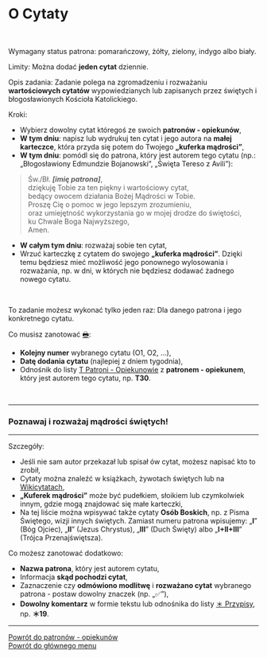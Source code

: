 # <span class="status status-list"><span class="status status-list">O</span> Cytaty</span>
<br />

<span class="status status-title">Wymagany status patrona:</span> <span class="status status-orange">pomarańczowy</span>, <span class="status status-yellow">żółty</span>, <span class="status status-green">zielony</span>, <span class="status status-indigo">indygo</span> albo <span class="status status-white">biały</span>.
<br />

<span class="status status-title">Limity:</span> Można dodać **jeden cytat** dziennie.
<br />

<span class="status status-title">Opis zadania:</span> Zadanie polega na zgromadzeniu i rozważaniu **wartościowych cytatów** wypowiedzianych lub zapisanych przez świętych i błogosławionych Kościoła Katolickiego.
<br />

<span class="status status-title">Kroki:</span>
- Wybierz dowolny cytat któregoś ze swoich **patronów - opiekunów**,
- **W tym dniu**: napisz lub wydrukuj ten cytat i jego autora na **małej karteczce**, która przyda się potem do Twojego **„kuferka mądrości”**,
- **W tym dniu**: pomódl się do patrona, który jest autorem tego cytatu (np.: „Błogosławiony Edmundzie Bojanowski”, „Święta Tereso z Avili”):
> Św./Bł. _**[imię patrona]**_,  
> dziękuję Tobie za ten piękny i wartościowy cytat,  
> bedący owocem działania Bożej Mądrości w Tobie.  
> Proszę Cię o pomoc w jego lepszym zrozumieniu,  
> oraz umiejętność wykorzystania go w mojej drodze do świętości,  
> ku Chwale Boga Najwyższego,  
> Amen.
- **W całym tym dniu**: rozważaj sobie ten cytat,
- Wrzuć karteczkę z cytatem do swojego **„kuferka mądrości”**. Dzięki temu będziesz mieć możliwość jego ponownego wylosowania i rozważania, np. w dni, w których nie będziesz dodawać żadnego nowego cytatu.
<br />

<span class="status status-title">To zadanie możesz wykonać tylko jeden raz:</span> Dla danego patrona i jego konkretnego cytatu.
<br />

<span class="status status-title">Co musisz zanotować [🖶](wszystkie_materialy_do_pobrania.md#cytaty):</span>
- **Kolejny numer** wybranego cytatu (O1, O2, ...),
- **Datę dodania cytatu** (najlepiej z dniem tygodnia),
- Odnośnik do listy [<span class="status status-list"><span class="status status-yellow">T</span> Patroni - Opiekunowie</span>](patroni_opiekunowie.md) z **patronem - opiekunem**, który jest autorem tego cytatu, np. **T30**.
<br />

---
### <div class="colored centered">Poznawaj i rozważaj mądrości świętych!</div>

---
<span class="status status-title">Szczegóły:</span>
- Jeśli nie sam autor przekazał lub spisał ów cytat, możesz napisać kto to zrobił,
- Cytaty można znaleźć w książkach, żywotach świętych lub na [Wikicytatach](https://pl.wikiquote.org),
- **„Kuferek mądrości”** może być pudełkiem, słoikiem lub czymkolwiek innym, gdzie mogą znajdować się małe karteczki,
- Na tej liście można wpisywać także cytaty **Osób Boskich**, np. z Pisma Świętego, wizji innych świętych. Zamiast numeru patrona wpisujemy: „**I**” (Bóg Ojciec), „**II**” (Jezus Chrystus), „**III**” (Duch Święty) albo „**I+II+III**” (Trójca Przenajświętsza).

<span class="status status-title">Co możesz zanotować dodatkowo:</span>
- **Nazwa patrona**, który jest autorem cytatu,
- Informacja **skąd pochodzi cytat**,
- Zaznaczenie czy **odmówiono modlitwę** i **rozważano cytat** wybranego patrona - postaw dowolny znaczek (np. „✅”),
- **Dowolny komentarz** w formie tekstu lub odnośnika do listy [<span class="status status-list"><span class="status status-list">＊</span> Przypisy</span>](przypisy.md), np. **＊19**.

---
[Powrót do patronów - opiekunów](patroni_opiekunowie.md)  
[Powrót do głównego menu](index.md)
